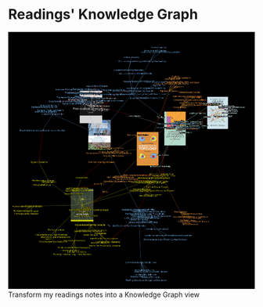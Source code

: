 # Readings' Knowledge Graph
![demo graph](./media/demo_graph.png)
Transform my readings notes into a Knowledge Graph view

